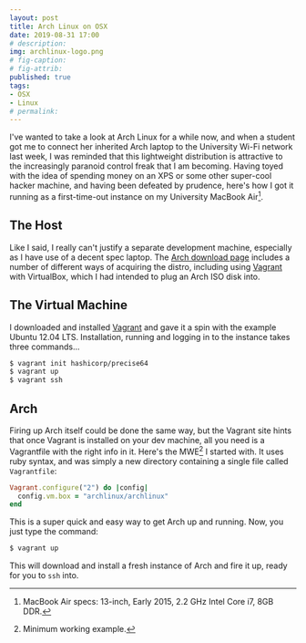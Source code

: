 ```yaml
---
layout: post
title: Arch Linux on OSX
date: 2019-08-31 17:00
# description: 
img: archlinux-logo.png
# fig-caption: 
# fig-attrib: 
published: true
tags:
- OSX
- Linux
# permalink:
---
```

I've wanted to take a look at Arch Linux for a while now, and when a student got me to connect her inherited Arch laptop to the University Wi-Fi network last week, I was reminded that this lightweight distribution is attractive to the increasingly paranoid control freak that I am becoming. Having toyed with the idea of spending money on an XPS or some other super-cool hacker machine, and having been defeated by prudence, here's how I got it running as a first-time-out instance on my University MacBook Air[^Mac].

## The Host
Like I said, I really can't justify a separate development machine, especially as I have use of a decent spec laptop. The [Arch download page](https://www.archlinux.org/download/) includes a number of different ways of acquiring the distro, including using [Vagrant](https://app.vagrantup.com/archlinux/boxes/archlinux) with VirtualBox, which I had intended to plug an Arch ISO disk into. 

## The Virtual Machine
I downloaded and installed [Vagrant](https://www.vagrantup.com/) and gave it a spin with the example Ubuntu 12.04 LTS. Installation, running and logging in to the instance takes three commands...

```bash
$ vagrant init hashicorp/precise64
$ vagrant up
$ vagrant ssh
```

## Arch
Firing up Arch itself could be done the same way, but the Vagrant site hints that once Vagrant is installed on your dev machine, all you need is a Vagrantfile with the right info in it. Here's the MWE[^MWE] I started with. It uses ruby syntax, and was simply a new directory containing a single file called ```Vagrantfile```:

```ruby
Vagrant.configure("2") do |config|
  config.vm.box = "archlinux/archlinux"
end
```

This is a super quick and easy way to get Arch up and running. Now, you just type the command:

```bash
$ vagrant up
```

This will download and install a fresh instance of Arch and fire it up, ready for you to ```ssh``` into.

[^Mac]: MacBook Air specs: 13-inch, Early 2015, 2.2 GHz Intel Core i7, 8GB DDR.
[^MWE]: Minimum working example.